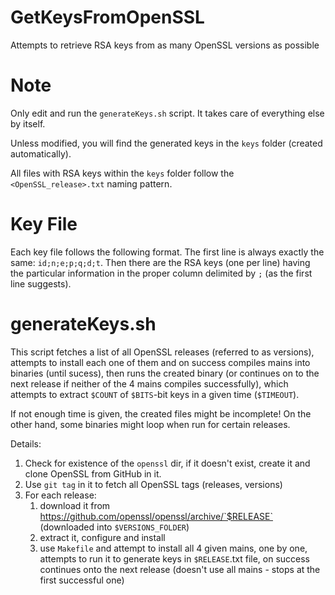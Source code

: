 # GetKeysFromOpenSSL

Attempts to retrieve RSA keys from as many OpenSSL versions as possible

# Note

Only edit and run the `generateKeys.sh` script. It takes care of everything else by itself.

Unless modified, you will find the generated keys in the `keys` folder (created automatically). 

All files with RSA keys within the `keys` folder follow the `<OpenSSL_release>.txt` naming pattern.  

# Key File

Each key file follows the following format. The first line is always exactly the same: `id;n;e;p;q;d;t`. Then there are the RSA keys (one per line) having the particular information in the proper column delimited by `;` (as the first line suggests). 

# generateKeys.sh

This script fetches a list of all OpenSSL releases (referred to as versions),
attempts to install each one of them and on success compiles mains into binaries
(until sucess), then runs the created binary (or continues on to the next release
if neither of the 4 mains compiles successfully), which attempts to extract 
`$COUNT` of `$BITS`-bit keys in a given time (`$TIMEOUT`). 

If not enough time is given, the created files might be incomplete! On the other hand, some binaries might loop when run for certain releases.
 
Details:
1) Check for existence of the `openssl` dir, if it doesn't exist, create it and clone OpenSSL from GitHub in it.
2) Use `git tag` in it to fetch all OpenSSL tags (releases, versions)
3) For each release:
	1) download it from https://github.com/openssl/openssl/archive/`$RELEASE` (downloaded into `$VERSIONS_FOLDER`)
	2) extract it, configure and install
	3) use `Makefile` and attempt to install all 4 given mains, one by one, attempts to run it to generate keys in `$RELEASE`.txt file, on success continues onto the next release (doesn't use all mains - stops at the first successful one)
